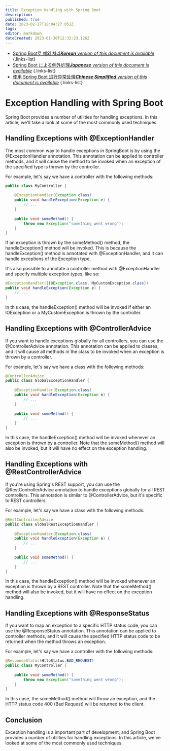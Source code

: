 ```yaml
---
title: Exception Handling with Spring Boot
description: 
published: true
date: 2023-02-17T18:04:27.051Z
tags: 
editor: markdown
dateCreated: 2023-01-30T12:32:23.126Z
---
```


- [Spring Boot로 예외 처리***Korean** version of this document is available*](/ko/Knowledge-base/Spring-Boot/exception-handling-with-spring-boot)
{.links-list}
- [Spring Boot による例外処理***Japanese** version of this document is available*](/ja/Knowledge-base/Spring-Boot/exception-handling-with-spring-boot)
{.links-list}
- [使用 Spring Boot 进行异常处理***Chinese Simplified** version of this document is available*](/zh/Knowledge-base/Spring-Boot/exception-handling-with-spring-boot)
{.links-list}

    
    
# Exception Handling with Spring Boot

Spring Boot provides a number of utilities for handling exceptions. In this article, we'll take a look at some of the most commonly used techniques.

## Handling Exceptions with @ExceptionHandler

The most common way to handle exceptions in SpringBoot is by using the @ExceptionHandler annotation. This annotation can be applied to controller methods, and it will cause the method to be invoked when an exception of the specified type is thrown by the controller.

For example, let's say we have a controller with the following methods:

```java
public class MyController {
    
    @ExceptionHandler(Exception.class)
    public void handleException(Exception e) {
        // ...
    }
    
    public void someMethod() {
        throw new Exception("something went wrong");
    }
}
```

If an exception is thrown by the someMethod() method, the handleException() method will be invoked. This is because the handleException() method is annotated with @ExceptionHandler, and it can handle exceptions of the Exception type.

It's also possible to annotate a controller method with @ExceptionHandler and specify multiple exception types, like so:

```java
@ExceptionHandler({IOException.class, MyCustomException.class})
public void handleException(Exception e) {
    // ...
}
```

In this case, the handleException() method will be invoked if either an IOException or a MyCustomException is thrown by the controller.

## Handling Exceptions with @ControllerAdvice

If you want to handle exceptions globally for all controllers, you can use the @ControllerAdvice annotation. This annotation can be applied to classes, and it will cause all methods in the class to be invoked when an exception is thrown by a controller.

For example, let's say we have a class with the following methods:

```java
@ControllerAdvice
public class GlobalExceptionHandler {
    
    @ExceptionHandler(Exception.class)
    public void handleException(Exception e) {
        // ...
    }
    
    public void someMethod() {
        // ...
    }
}
```

In this case, the handleException() method will be invoked whenever an exception is thrown by a controller. Note that the someMethod() method will also be invoked, but it will have no effect on the exception handling.

## Handling Exceptions with @RestControllerAdvice

If you're using Spring's REST support, you can use the @RestControllerAdvice annotation to handle exceptions globally for all REST controllers. This annotation is similar to @ControllerAdvice, but it's specific to REST controllers.

For example, let's say we have a class with the following methods:

```java
@RestControllerAdvice
public class GlobalRestExceptionHandler {
    
    @ExceptionHandler(Exception.class)
    public void handleException(Exception e) {
        // ...
    }
    
    public void someMethod() {
        // ...
    }
}
```

In this case, the handleException() method will be invoked whenever an exception is thrown by a REST controller. Note that the someMethod() method will also be invoked, but it will have no effect on the exception handling.

## Handling Exceptions with @ResponseStatus

If you want to map an exception to a specific HTTP status code, you can use the @ResponseStatus annotation. This annotation can be applied to controller methods, and it will cause the specified HTTP status code to be returned when the method throws an exception.

For example, let's say we have a controller with the following methods:

```java
@ResponseStatus(HttpStatus.BAD_REQUEST)
public class MyController {
    
    public void someMethod() {
        throw new Exception("something went wrong");
    }
}
```

In this case, the someMethod() method will throw an exception, and the HTTP status code 400 (Bad Request) will be returned to the client.

## Conclusion

Exception handling is a important part of development, and Spring Boot provides a number of utilities for handling exceptions. In this article, we've looked at some of the most commonly used techniques.